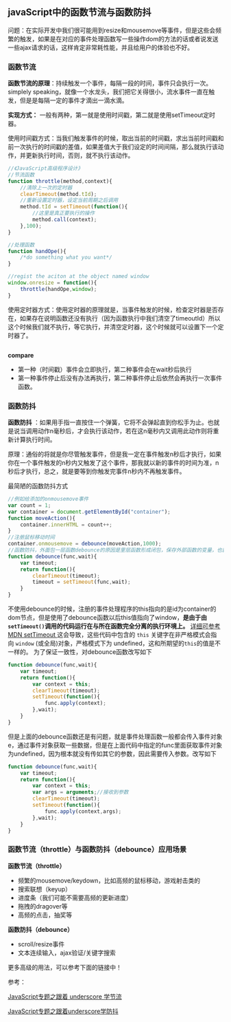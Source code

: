 ## javaScript中的函数节流与函数防抖

问题：在实际开发中我们很可能用到resize和mousemove等事件，但是这些会频繁的触发，如果是在对应的事件处理函数写一些操作dom的方法的话或者说发送一些ajax请求的话，这样肯定非常耗性能，并且给用户的体验也不好。

### 函数节流

 **函数节流的原理**：持续触发一个事件，每隔一段的时间，事件只会执行一次。simplely speaking，就像一个水龙头，我们把它关得很小，流水事件一直在触发，但是是每隔一定的事件才滴出一滴水滴。

 **实现方式：** 一般有两种，第一就是使用时间戳，第二就是使用setTimeout定时器。

 使用时间戳方式：当我们触发事件的时候，取出当前的时间戳，求出当前时间戳和前一次执行的时间戳的差值，如果差值大于我们设定的时间间隔，那么就执行该动作，并更新执行时间，否则，就不执行该动作。

 ```javascript
 //《JavaScript高级程序设计》
 //节流函数
 function throttle(method,context){
     //清除上一次的定时器
     clearTimeout(method.tId);
     //重新设置定时器，设定当前周期之后调用
     method.tId = setTimeout(function(){
         //这里是真正要执行的操作
         method.call(context);
     },100);
 }
 
 //处理函数
 function handOpe(){
     /*do something what you want*/
 }
 
 //regist the aciton at the object named window
 window.onresize = function(){
     throttle(handOpe,window);
 }
 ```

 使用定时器方式：使用定时器的原理就是，当事件触发的时候，检查定时器是否存在，如果存在说明函数还没有执行（因为函数执行中我们清空了timeoutId）所以这个时候我们就不执行，等它执行，并清空定时器，这个时候就可以设置下一个定时器了。

 ```javascript
 
 ```

 **compare**

 - 第一种（时间戳）事件会立即执行，第二种事件会在wait秒后执行
 - 第一种事件停止后没有办法再执行，第二种事件停止后依然会再执行一次事件函数。

### 函数防抖

 **函数防抖** ：如果用手指一直按住一个弹簧，它将不会弹起直到你松手为止。也就是说当调用动作n毫秒后，才会执行该动作，若在这n毫秒内又调用此动作则将重新计算执行时间。

 原理：通俗的将就是你尽管触发事件，但是我一定在事件触发n秒后才执行，如果你在一个事件触发的n秒内又触发了这个事件，那我就以新的事件的时间为准，n秒后才执行，总之，就是要等到你触发完事件n秒内不再触发事件。

 最简陋的函数防抖方式

 ```javascript
 //例如给添加的onmousemove事件
 var count = 1;
 var container = document.getElementById("container");
 function moveAction(){
     container.innerHTML = count++;
 }
 //注册鼠标移动时间
 container.onmousemove = debounce(moveAction,1000);
 //函数防抖，外面包一层函数debounce的原因是里层函数形成闭包，保存外部函数的变量，也就是上一次的timeoutId，以此方便后面清除。
 function debounce(func,wait){
     var timeout;
     return function(){
         clearTimeout(timeout);
         timeout = setTimeout(func,wait);
     }
 }
 ```

 不使用debounce的时候，注册的事件处理程序的this指向的是id为container的dom节点，但是使用了debounce函数以后this值指向了window，**是由于由`setTimeout()`调用的代码运行在与所在函数完全分离的执行环境上。** [详细可参考MDN setTimeout ](https://developer.mozilla.org/zh-CN/docs/Web/API/Window/setTimeout)这会导致，这些代码中包含的 `this` 关键字在非严格模式会指向 `window` (或全局)对象，严格模式下为 undefined，这和所期望的`this`的值是不一样的。 为了保证一致性，对debounce函数改写如下

 ```javascript
 function debounce(func,wait){
     var timeout;
     return function(){
         var context = this;
         clearTimeout(timeout);
         setTimeout(function(){
             func.apply(context);
         },wait);
     }
 }
 ```

 但是上面的debounce函数还是有问题，就是事件处理函数一般都会传入事件对象e，通过事件对象获取一些数据，但是在上面代码中指定的func里面获取事件对象为undefined，因为根本就没有传如其它的参数，因此需要传入参数。改写如下

 ```javascript
 function debounce(func,wait){
     var timeout;
     return function(){
         var context = this;
         var args = arguments;//接收到参数
         clearTimeout(timeout);
         setTimeout(function(){
             func.apply(context,args);
         },wait);
     }
 }
 ```


### 函数节流（throttle）与函数防抖（debounce）应用场景

 **函数节流（throttle）**

 - 频繁的mousemove/keydown，比如高频的鼠标移动，游戏射击类的
 - 搜索联想（keyup）
 - 进度条（我们可能不需要高频的更新进度）
 - 拖拽的dragover等
 - 高频的点击，抽奖等

 **函数防抖（debounce）**

 - scroll/resize事件
 - 文本连续输入，ajax验证/关键字搜索

更多高级的用法，可以参考下面的链接中！

参考：

[JavaScript专题之跟着 underscore 学节流 ](https://github.com/mqyqingfeng/Blog/issues/26)

[JavaScript专题之跟着underscore学防抖 ](https://github.com/mqyqingfeng/Blog/issues/22)

